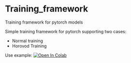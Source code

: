 # Training_framework
Training framework for pytorch models

Simple training framework for pytorch  supporting two cases:
- Normal training
- Horovod Training

Use example: [![Open In Colab](https://colab.research.google.com/assets/colab-badge.svg)](https://colab.research.google.com/drive/1MB3dQMWWot8GsMThPe2I4k6jDgw-SqOx?usp=sharing)
